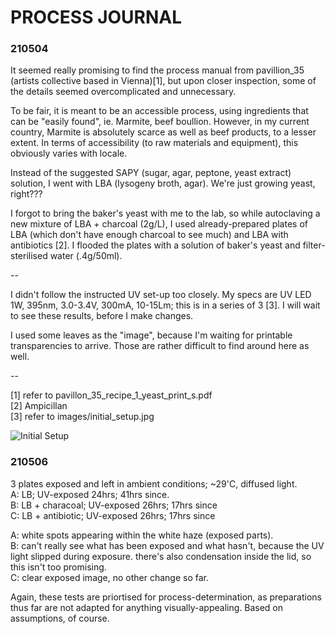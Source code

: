 # PROCESS JOURNAL


### 210504
It seemed really promising to find the process manual from pavillion_35 (artists collective based in Vienna)[1], but upon closer inspection, some of the details seemed overcomplicated and unnecessary.

To be fair, it is meant to be an accessible process, using ingredients that can be "easily found", ie. Marmite, beef boullion. However, in my current country, Marmite is absolutely scarce as well as beef products, to a lesser extent.  In terms of accessibility (to raw materials and equipment), this obviously varies with locale.

Instead of the suggested SAPY (sugar, agar, peptone, yeast extract) solution, I went with LBA (lysogeny broth, agar). We're just growing yeast, right???

I forgot to bring the baker's yeast with me to the lab, so while autoclaving a new mixture of LBA + charcoal (2g/L), I used already-prepared plates of LBA (which don't have enough charcoal to see much) and LBA with antibiotics [2]. I flooded the plates with a solution of baker's yeast and filter-sterilised water (.4g/50ml).

--

I didn't follow the instructed UV set-up too closely. My specs are UV LED 1W, 395nm, 3.0-3.4V, 300mA, 10-15Lm; this is in a series of 3 [3]. I will wait to see these results, before I make changes.

I used some leaves as the "image", because I'm waiting for printable transparencies to arrive. Those are rather difficult to find around here as well.

--

[1] refer to pavillon_35_recipe_1_yeast_print_s.pdf <br>
[2] Ampicillan <br>
[3] refer to images/initial_setup.jpg <br>

![Initial Setup](https://github.com/m33cellaneous/yeastogram/images/initial_setup.jpg)


### 210506
3 plates exposed and left in ambient conditions; ~29'C, diffused light. <br>
A: LB; UV-exposed 24hrs; 41hrs since. <br>
B: LB + characoal; UV-exposed 26hrs; 17hrs since <br>
C: LB + antibiotic; UV-exposed 26hrs; 17hrs since <br>

A: white spots appearing within the white haze (exposed parts). <br>
B: can't really see what has been exposed and what hasn't, because the UV light slipped during exposure. there's also condensation inside the lid, so this isn't too promising. <br>
C: clear exposed image, no other change so far. <br>

Again, these tests are priortised for process-determination, as preparations thus far are not adapted for anything visually-appealing. Based on assumptions, of course.
